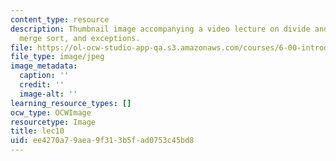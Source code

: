 ```yaml
---
content_type: resource
description: Thumbnail image accompanying a video lecture on divide and conquer methods,
  merge sort, and exceptions.
file: https://ol-ocw-studio-app-qa.s3.amazonaws.com/courses/6-00-introduction-to-computer-science-and-programming-fall-2008/ee4270a79aea9f313b5fad0753c45bd8_lec10.jpg
file_type: image/jpeg
image_metadata:
  caption: ''
  credit: ''
  image-alt: ''
learning_resource_types: []
ocw_type: OCWImage
resourcetype: Image
title: lec10
uid: ee4270a7-9aea-9f31-3b5f-ad0753c45bd8
---
```

